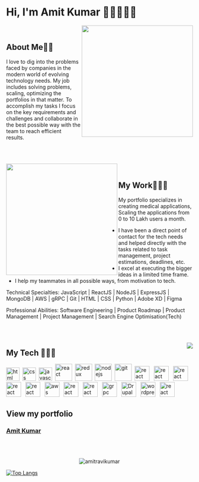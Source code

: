 # Hi, I'm Amit Kumar 👋🏼👨🏻‍💻



<img align="right" width="300" src="undraw_on_the_office_fbfs.svg"/>

</br>

## **About Me**🧔🏻

I love to dig into the problems faced by companies in the modern world of evolving technology needs. My job includes solving problems, scaling, optimizing the portfolios in that matter. To accomplish my tasks I focus on the key requirements and challenges and collaborate in the best possible way with the team to reach efficient results. 



</br></br>

<img align="left" width="300" src="undraw_developer_activity_bv83.svg"/>

</br>

## **My Work**👨🏻‍💻

My portfolio specializes in creating medical applications, Scaling the applications from 0 to 10 Lakh users a month.
- I have been a direct point of contact for the tech needs and helped directly with the tasks related to task management, project estimations, deadlines, etc. 
- I excel at executing the bigger ideas in a limited time frame.
- I help my teammates in all possible ways, from motivation to tech.

Technical Specialties:
JavaScript | ReactJS | NodeJS | ExpressJS | MongoDB | AWS | gRPC | Git | HTML | CSS | Python | Adobe XD | Figma

Professional Abilities:
Software Engineering | Product Roadmap | Product Management | Project Management | Search Engine Optimisation(Tech)

</br></br>

 <img  align="right" src="https://github-readme-stats.vercel.app/api?username=amitravikumar&show_icons=true&text_color=fff&icon_color=00C853&title_color=00C853&bg_color=202020">

## **My Tech** 👨🏻‍🔧

<img width="36px" alt="html" src="html-5.svg">&nbsp;
<img width="36px" alt="css" src="css-3.svg">&nbsp;
<img width="36px" alt="javascript" src="javascript.svg">&nbsp;
<img width="46px" alt="react" src="react.svg">&nbsp;
<img width="46px" alt="redux" src="redux.svg">&nbsp;
<img width="46px" alt="nodejs" src="nodejs.svg">&nbsp;
<img width="46px" alt="git" src="git.svg">&nbsp;
<img src="https://www.vectorlogo.zone/logos/getbootstrap/getbootstrap-icon.svg" alt="react" width="40" height="40"/> &nbsp;
<img src="https://firebasestorage.googleapis.com/v0/b/soham-dave08.appspot.com/o/Logo%2Fexpressjs.svg?alt=media&token=efd0ead3-8ca1-4616-a249-b0950728376b" alt="react" width="40" height="40"/> &nbsp;
<img src="https://www.vectorlogo.zone/logos/mongodb/mongodb-icon.svg" alt="react" width="40" height="40"/> &nbsp;
<img src="https://www.vectorlogo.zone/logos/mysql/mysql-icon.svg" alt="react" width="40" height="40"/> &nbsp;
<img src="https://www.vectorlogo.zone/logos/firebase/firebase-icon.svg" alt="react" width="40" height="40"/> &nbsp;
<img src="https://www.vectorlogo.zone/logos/amazon_aws/amazon_aws-icon.svg" alt="aws" width="40" height="40"/> &nbsp;
<img src="https://www.vectorlogo.zone/logos/git-scm/git-scm-icon.svg" alt="react" width="40" height="40"/> &nbsp;
<img src="https://www.vectorlogo.zone/logos/github/github-icon.svg" alt="react" width="40" height="40"/> &nbsp;
<img src="https://www.vectorlogo.zone/logos/grpcio/grpcio-icon.svg" alt="grpc" width="40" height="40"/> &nbsp;
<img src="https://www.vectorlogo.zone/logos/drupal/drupal-icon.svg" alt="Drupal" width="40" height="40"/> &nbsp;
<img src="https://www.vectorlogo.zone/logos/wordpress/wordpress-icon.svg" alt="wordpress" width="40" height="40"/> &nbsp;
<img src="https://seeklogo.com/images/V/visual-studio-code-logo-284BC24C39-seeklogo.com.png" alt="react" width="40" height="40"/> &nbsp;

## **View my portfolio** 

### **<a href="https://amitravikumar.github.io" target="_blank">Amit Kumar</a>**

</br>
</br>

<p align="center"> <img src="https://komarev.com/ghpvc/?username=amitravikumar" alt="amitravikumar" /> </p>

[![Top Langs](https://github-readme-stats.vercel.app/api/top-langs/?username=amitravikumar&layout=compact)](https://github.com/amitravikumar/github-readme-stats)
